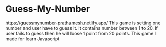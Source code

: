 # Guess-My-Number
https://guessmynumber-prathamesh.netlify.app/
This game is setting one number and user have to guess it. It contains number between 1 to 20. If user fails to guess then he will loose 1 point from 20 points. This game I made for learn Javascript
